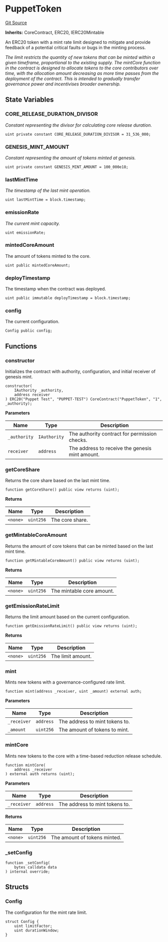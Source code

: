 # PuppetToken
[Git Source](https://github.com/GMX-Blueberry-Club/puppet-contracts/blob/e958c407aafad0b6c3aeaa6893e84ba9f1b97fb1/src/tokenomics/PuppetToken.sol)

**Inherits:**
CoreContract, ERC20, IERC20Mintable

An ERC20 token with a mint rate limit designed to mitigate and provide feedback of a
potential critical faults or bugs in the minting process.

*The limit restricts the quantity of new tokens that can be minted within a given timeframe, proportional to the
existing supply. The mintCore function in the contract is designed to allocate tokens to the core contributors over
time, with the allocation amount decreasing as more time passes from the deployment of the contract. This is
intended to gradually transfer governance power and incentivises broader ownership.*


## State Variables
### CORE_RELEASE_DURATION_DIVISOR
*Constant representing the divisor for calculating core release duration.*


```solidity
uint private constant CORE_RELEASE_DURATION_DIVISOR = 31_536_000;
```


### GENESIS_MINT_AMOUNT
*Constant representing the amount of tokens minted at genesis.*


```solidity
uint private constant GENESIS_MINT_AMOUNT = 100_000e18;
```


### lastMintTime
*The timestamp of the last mint operation.*


```solidity
uint lastMintTime = block.timestamp;
```


### emissionRate
*The current mint capacity.*


```solidity
uint emissionRate;
```


### mintedCoreAmount
The amount of tokens minted to the core.


```solidity
uint public mintedCoreAmount;
```


### deployTimestamp
The timestamp when the contract was deployed.


```solidity
uint public immutable deployTimestamp = block.timestamp;
```


### config
The current configuration.


```solidity
Config public config;
```


## Functions
### constructor

Initializes the contract with authority, configuration, and initial receiver of
genesis mint.


```solidity
constructor(
    IAuthority _authority,
    address receiver
) ERC20("Puppet Test", "PUPPET-TEST") CoreContract("PuppetToken", "1", _authority);
```
**Parameters**

|Name|Type|Description|
|----|----|-----------|
|`_authority`|`IAuthority`|The authority contract for permission checks.|
|`receiver`|`address`|The address to receive the genesis mint amount.|


### getCoreShare

Returns the core share based on the last mint time.


```solidity
function getCoreShare() public view returns (uint);
```
**Returns**

|Name|Type|Description|
|----|----|-----------|
|`<none>`|`uint256`|The core share.|


### getMintableCoreAmount

Returns the amount of core tokens that can be minted based on the last mint time.


```solidity
function getMintableCoreAmount() public view returns (uint);
```
**Returns**

|Name|Type|Description|
|----|----|-----------|
|`<none>`|`uint256`|The mintable core amount.|


### getEmissionRateLimit

Returns the limit amount based on the current configuration.


```solidity
function getEmissionRateLimit() public view returns (uint);
```
**Returns**

|Name|Type|Description|
|----|----|-----------|
|`<none>`|`uint256`|The limit amount.|


### mint

Mints new tokens with a governance-configured rate limit.


```solidity
function mint(address _receiver, uint _amount) external auth;
```
**Parameters**

|Name|Type|Description|
|----|----|-----------|
|`_receiver`|`address`|The address to mint tokens to.|
|`_amount`|`uint256`|The amount of tokens to mint.|


### mintCore

Mints new tokens to the core with a time-based reduction release schedule.


```solidity
function mintCore(
    address _receiver
) external auth returns (uint);
```
**Parameters**

|Name|Type|Description|
|----|----|-----------|
|`_receiver`|`address`|The address to mint tokens to.|

**Returns**

|Name|Type|Description|
|----|----|-----------|
|`<none>`|`uint256`|The amount of tokens minted.|


### _setConfig


```solidity
function _setConfig(
    bytes calldata data
) internal override;
```

## Structs
### Config
The configuration for the mint rate limit.


```solidity
struct Config {
    uint limitFactor;
    uint durationWindow;
}
```

